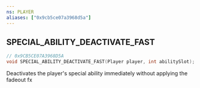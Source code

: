 ```yaml
---
ns: PLAYER
aliases: ["0x9cb5ce07a3968d5a"]
---
```

## SPECIAL_ABILITY_DEACTIVATE_FAST

```c
// 0x9CB5CE07A3968D5A
void SPECIAL_ABILITY_DEACTIVATE_FAST(Player player, int abilitySlot);
```

Deactivates the player's special ability immediately without applying the fadeout fx

